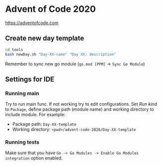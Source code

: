 # Advent of Code 2020

https://adventofcode.com

## Create new day template
``` bash
cd tools
bash newDay.sh "Day-XX-name" "Day XX: description"
``` 

Remember to sync new go module (`go.mod [PPM]` -> `Sync Go Module`)

## Settings for IDE
### Running main
Try to run main func. If not working try to  edit configurations.
Set *Run kind* to `Package`, define package path (module name) and working 
directory to include module. For example:

* Package path: `Day-XX-template`
* Working directory: `<pwd>/advent-code-2020/Day-XX-template`

### Running tests
Make sure that you have `Go -> Go Modules -> Enable Go Modules integration` option enabled.